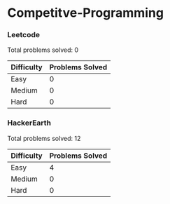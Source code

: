 # Competitve-Programming

### Leetcode

Total problems solved: 0

| Difficulty |Problems Solved|
|---------|------------------|
| Easy    |          0       |
|Medium   |          0       | 
|Hard     |          0       | 


### HackerEarth

Total problems solved: 12

| Difficulty |Problems Solved|
|---------|------------------|
| Easy    |          4       |
|Medium   |          0       | 
|Hard     |          0       | 
